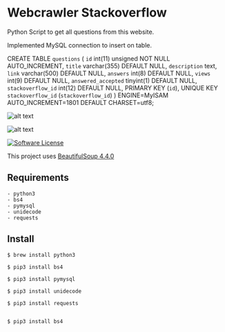 # Webcrawler Stackoverflow
Python Script to get all questions from this website.

Implemented MySQL connection to insert on table.

CREATE TABLE `questions` (
  `id` int(11) unsigned NOT NULL AUTO_INCREMENT,
  `title` varchar(355) DEFAULT NULL,
  `description` text,
  `link` varchar(500) DEFAULT NULL,
  `answers` int(8) DEFAULT NULL,
  `views` int(9) DEFAULT NULL,
  `answered_accepted` tinyint(1) DEFAULT NULL,
  `stackoverflow_id` int(12) DEFAULT NULL,
  PRIMARY KEY (`id`),
  UNIQUE KEY `stackoverflow_id` (`stackoverflow_id`)
) ENGINE=MyISAM AUTO_INCREMENT=1801 DEFAULT CHARSET=utf8;


![alt text](https://raw.githubusercontent.com/cristianodpp/webcrawler-stackoverflow/master/234234242.png)

![alt text](https://raw.githubusercontent.com/cristianodpp/webcrawler-stackoverflow/master/918238372.png)

[![Software License](https://img.shields.io/badge/license-MIT-brightgreen.svg?style=flat-square)](LICENSE.md)

This project uses [BeautifulSoup 4.4.0](https://www.crummy.com/software/BeautifulSoup/bs4/doc/) 

## Requirements

    - python3 
    - bs4
    - pymysql
    - unidecode
    - requests    

## Install

    $ brew install python3

    $ pip3 install bs4
    
    $ pip3 install pymysql

    $ pip3 install unidecode

    $ pip3 install requests
    

    $ pip3 install bs4


